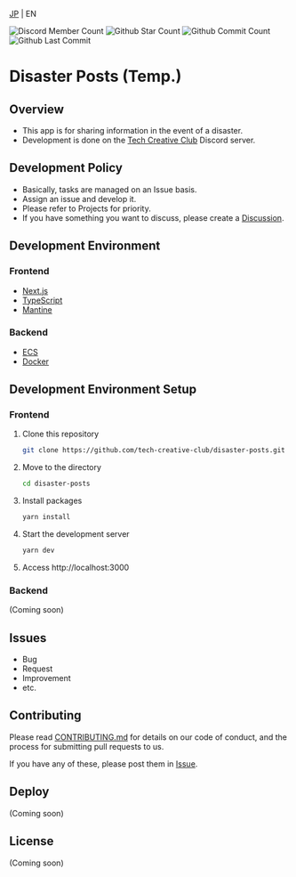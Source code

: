 [JP](README.md) | EN

![Discord Member Count](https://flat.badgen.net/discord/members/SAFv8YkSFm)
![Github Star Count](https://flat.badgen.net/github/stars/tech-creative-club/disaster-posts)
![Github Commit Count](https://flat.badgen.net/github/commits/tech-creative-club/disaster-posts)
![Github Last Commit](https://flat.badgen.net/github/last-commit/tech-creative-club/disaster-posts)

# Disaster Posts (Temp.)

## Overview
- This app is for sharing information in the event of a disaster.
- Development is done on the [Tech Creative Club](https://discord.com/invite/SAFv8YkSFm) Discord server.

## Development Policy
- Basically, tasks are managed on an Issue basis.
- Assign an issue and develop it.
- Please refer to Projects for priority.
- If you have something you want to discuss, please create a [Discussion](https://github.com/tech-creative-club/disaster-posts/discussions).

## Development Environment
### Frontend
- [Next.js](https://nextjs.org/)
- [TypeScript](https://www.typescriptlang.org/)
- [Mantine](https://mantine.dev/)

### Backend
- [ECS](https://aws.amazon.com/jp/ecs/)
- [Docker](https://www.docker.com/)

## Development Environment Setup
### Frontend
1. Clone this repository
    ```bash
    git clone https://github.com/tech-creative-club/disaster-posts.git
    ```
2. Move to the directory
    ```bash
    cd disaster-posts
    ```
3. Install packages
    ```bash
    yarn install
    ```
4. Start the development server
    ```bash
    yarn dev
    ```
    
5. Access http://localhost:3000

### Backend
(Coming soon)

## Issues

- Bug
- Request
- Improvement
- etc.

## Contributing
Please read [CONTRIBUTING.md](CONTRIBUTING.en.md) for details on our code of conduct, and the process for submitting pull requests to us.
  
If you have any of these, please post them in [Issue](https://github.com/tech-creative-club/disaster-posts/issues).

## Deploy
(Coming soon)

## License
(Coming soon)
